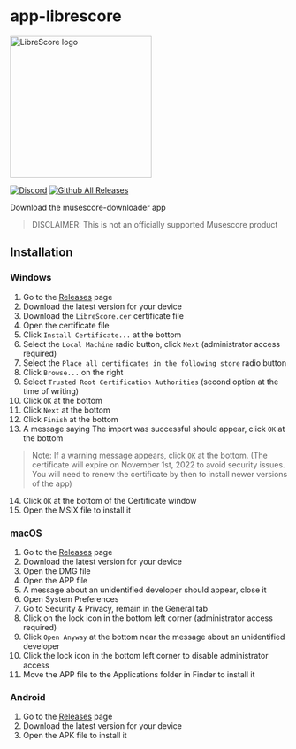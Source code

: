 # app-librescore

<img src="../../../dl-musescore/raw/master/images/logo.png" width="256" alt="LibreScore logo">

[![Discord](https://img.shields.io/discord/774491656643674122?color=5865F2&label=&labelColor=555555&logo=discord&logoColor=FFFFFF)](https://discord.gg/DKu7cUZ4XQ) [![Github All Releases](https://img.shields.io/github/downloads/LibreScore/app-librescore/total.svg?label=App)](https://github.com/LibreScore/app-librescore/releases/latest)

Download the musescore-downloader app

> DISCLAIMER: This is not an officially supported Musescore product

## Installation

### Windows
1. Go to the [Releases](https://github.com/LibreScore/app-librescore/releases/latest) page
2. Download the latest version for your device
3. Download the `LibreScore.cer` certificate file
4. Open the certificate file
5. Click `Install Certificate...` at the bottom
6. Select the `Local Machine` radio button, click `Next` (administrator access required)
7. Select the `Place all certificates in the following store` radio button
8. Click `Browse...` on the right
9. Select `Trusted Root Certification Authorities` (second option at the time of writing)
10. Click `OK` at the bottom
11. Click `Next` at the bottom
12. Click `Finish` at the bottom
13. A message saying The import was successful should appear, click `OK` at the bottom
> Note: If a warning message appears, click `OK` at the bottom. (The certificate will expire on November 1st, 2022 to avoid security issues. You will need to renew the certificate by then to install newer versions of the app)
14. Click `OK` at the bottom of the Certificate window
15. Open the MSIX file to install it

### macOS
1. Go to the [Releases](https://github.com/LibreScore/app-librescore/releases/latest) page
2. Download the latest version for your device
3. Open the DMG file
4. Open the APP file
5. A message about an unidentified developer should appear, close it
6. Open System Preferences
7. Go to Security & Privacy, remain in the General tab
8. Click on the lock icon in the bottom left corner (administrator access required)
9. Click `Open Anyway` at the bottom near the message about an unidentified developer
10. Click the lock icon in the bottom left corner to disable administrator access
11. Move the APP file to the Applications folder in Finder to install it

### Android
1. Go to the [Releases](https://github.com/LibreScore/app-librescore/releases/latest) page
2. Download the latest version for your device
3. Open the APK file to install it
